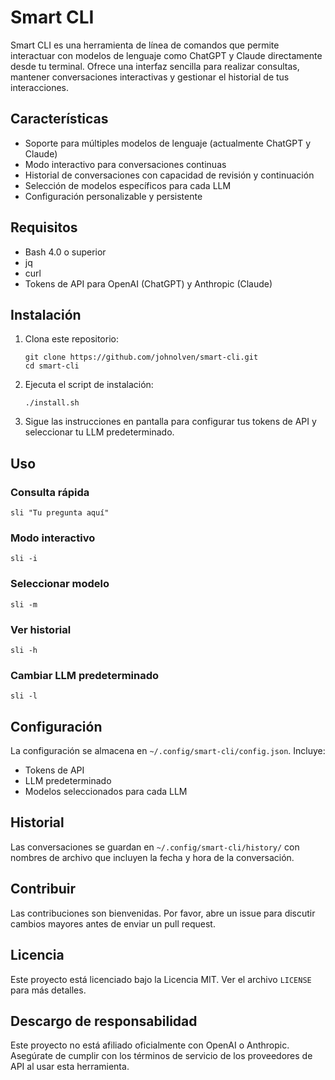 # Smart CLI

Smart CLI es una herramienta de línea de comandos que permite interactuar con modelos de lenguaje como ChatGPT y Claude directamente desde tu terminal. Ofrece una interfaz sencilla para realizar consultas, mantener conversaciones interactivas y gestionar el historial de tus interacciones.

## Características

- Soporte para múltiples modelos de lenguaje (actualmente ChatGPT y Claude)
- Modo interactivo para conversaciones continuas
- Historial de conversaciones con capacidad de revisión y continuación
- Selección de modelos específicos para cada LLM
- Configuración personalizable y persistente

## Requisitos

- Bash 4.0 o superior
- jq
- curl
- Tokens de API para OpenAI (ChatGPT) y Anthropic (Claude)

## Instalación

1. Clona este repositorio:
   ```
   git clone https://github.com/johnolven/smart-cli.git
   cd smart-cli
   ```

2. Ejecuta el script de instalación:
   ```
   ./install.sh
   ```

3. Sigue las instrucciones en pantalla para configurar tus tokens de API y seleccionar tu LLM predeterminado.

## Uso

### Consulta rápida
```
sli "Tu pregunta aquí"
```

### Modo interactivo
```
sli -i
```

### Seleccionar modelo
```
sli -m
```

### Ver historial
```
sli -h
```

### Cambiar LLM predeterminado
```
sli -l
```

## Configuración

La configuración se almacena en `~/.config/smart-cli/config.json`. Incluye:

- Tokens de API
- LLM predeterminado
- Modelos seleccionados para cada LLM

## Historial

Las conversaciones se guardan en `~/.config/smart-cli/history/` con nombres de archivo que incluyen la fecha y hora de la conversación.

## Contribuir

Las contribuciones son bienvenidas. Por favor, abre un issue para discutir cambios mayores antes de enviar un pull request.

## Licencia

Este proyecto está licenciado bajo la Licencia MIT. Ver el archivo `LICENSE` para más detalles.

## Descargo de responsabilidad

Este proyecto no está afiliado oficialmente con OpenAI o Anthropic. Asegúrate de cumplir con los términos de servicio de los proveedores de API al usar esta herramienta.